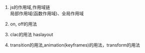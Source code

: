 1. js的作用域,作用域链  
    局部作用域(函数作用域)、全局作用域
2. on, off的用法
    
3. clac的用法 haslayout
4. transition的用法,animation(keyframes)的用法，transform的用法
